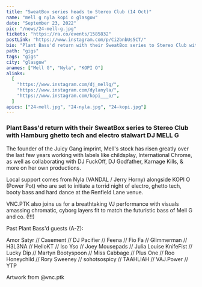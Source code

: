 ```yaml
---
title: "SweatBox series heads to Stereo Club (14 Oct)"
name: "mell g nyla kopi o glasgow"
date: "September 23, 2022"
pic: "/news/24-mell-g.jpg"
tickets: "https://ra.co/events/1585832"
postLink: "https://www.instagram.com/p/Ci2bnbUs5CT/"
bio: "Plant Bass'd return with their SweatBox series to Stereo Club with Hamburg ghetto tech and electro stalwart DJ MELL G..."
path: "gigs"
tags: "gigs"
city: "glasgow"
anames: ["Mell G", "Nyla", "KOPI O"]
alinks:
  [
    "https://www.instagram.com/dj_mellg/",
    "https://www.instagram.com/dylanyla/",
    "https://www.instagram.com/kopi___o/",
  ]
apics: ["24-mell.jpg", "24-nyla.jpg", "24-kopi.jpg"]
---
```


### Plant Bass'd return with their SweatBox series to Stereo Club with Hamburg ghetto tech and electro stalwart DJ MELL G

The founder of the Juicy Gang imprint, Mell's stock has risen greatly over the last few years working with labels like childsplay, International Chrome, as well as collaborating with DJ FuckOff, DJ Godfather, Karnage Kills, & more on her own productions.

Local support comes from Nyla (VANDAL / Jerry Horny) alongside KOPI O (Power Pot) who are set to initiate a torrid night of electro, ghetto tech, booty bass and hard dance at the Renfield Lane venue.

VNC.PTK also joins us for a breathtaking VJ performance with visuals amassing chromatic, cyborg layers fit to match the futuristic bass of Mell G and co. (!!!)

Past Plant Bass'd guests (A-Z):

Amor Satyr // Casement // DJ Pacifier // Feena // Fio Fa // Glimmerman // H3L3NA // HelloKT // Iso Yso // Joey Mousepads // Julia Louise KnifeFist // Lucky Dip // Martyn Bootyspoon // Miss Cabbage // Plus One // Roo Honeychild // Rory Sweeney // sohotsospicy // TAAHLIAH // VAJ.Power // YTP

Artwork from @vnc.ptk
